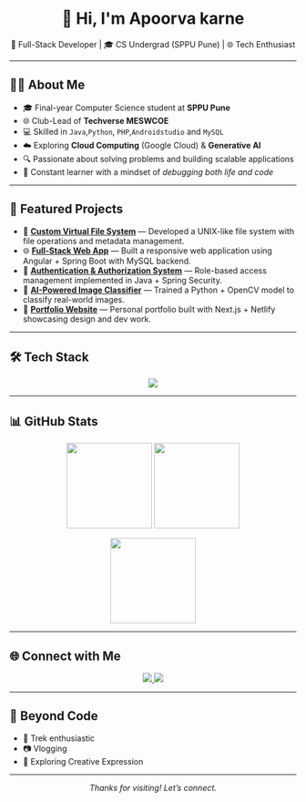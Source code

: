 <h1 align="center">👋 Hi, I'm Apoorva karne</h1>

<p align="center">
  🚀 Full-Stack Developer | 🎓 CS Undergrad (SPPU Pune) | 🌐 Tech Enthusiast  
</p>

---

## 👩‍💻 About Me
- 🎓 Final-year Computer Science student at **SPPU Pune**  
- 🌐 Club-Lead of **Techverse MESWCOE**  
- 💻 Skilled in `Java`,`Python`, `PHP`,`Androidstudio` and `MySQL`  
- ☁️ Exploring **Cloud Computing** (Google Cloud) & **Generative AI**  
- 🔍 Passionate about solving problems and building scalable applications  
- 🔁 Constant learner with a mindset of *debugging both life and code*  

---

## 🚀 Featured Projects
- 📂 [**Custom Virtual File System**](https://github.com/) — Developed a UNIX-like file system with file operations and metadata management.  
- 🌐 [**Full-Stack Web App**](https://github.com/) — Built a responsive web application using Angular + Spring Boot with MySQL backend.  
- 🔐 [**Authentication & Authorization System**](https://github.com/) — Role-based access management implemented in Java + Spring Security.  
- 🤖 [**AI-Powered Image Classifier**](https://github.com/) — Trained a Python + OpenCV model to classify real-world images.  
- 🎨 [**Portfolio Website**](https://github.com/) — Personal portfolio built with Next.js + Netlify showcasing design and dev work.   

---

## 🛠️ Tech Stack
<p align="center">
  <img src="https://skillicons.dev/icons?i=androidstudio,html,css,js,java,python,php,mysql,mongodb,git,github,nextjs,figma,photoshop,canva&perline=9" />
</p>

---

## 📊 GitHub Stats
<p align="center">
  <img src="https://github-readme-stats.vercel.app/api?username=apoorvakarne&theme=tokyonight&hide_border=false&show_icons=true" height="150"/>  
  <img src="https://nirzak-streak-stats.vercel.app/?user=apoorvakarne&theme=tokyonight&hide_border=false" height="150"/>  
</p>

<p align="center">
  <img src="https://github-readme-stats.vercel.app/api/top-langs/?username=apoorvakarne&theme=tokyonight&hide_border=false&layout=compact" height="150"/>
</p>

---

## 🌐 Connect with Me
<p align="center">
  <a href="https://www.linkedin.com/in/apoorva-karne/">
    <img src="https://img.shields.io/badge/LinkedIn-Profile-blue?style=for-the-badge&logo=linkedin"/>
  </a>
  <a href="mailto:apoorvakarne30@gmail.com">
    <img src="https://img.shields.io/badge/Email-D14836?style=for-the-badge&logo=gmail&logoColor=white"/>
  </a>
</p>

---

## 🎨 Beyond Code
- 📝 Trek enthusiastic 
- 📷 Vlogging 
- 💃 Exploring Creative Expression
---

<p align="center"><i>Thanks for visiting! Let’s connect. </i></p>
